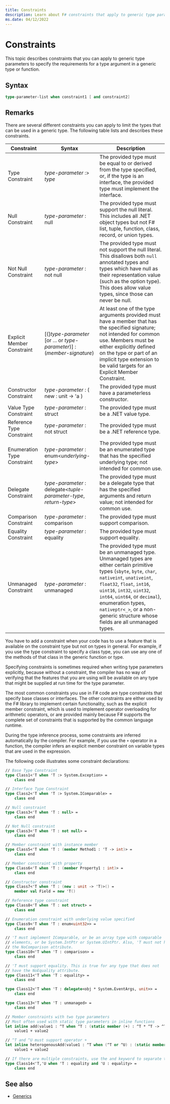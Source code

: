 ```yaml
---
title: Constraints
description: Learn about F# constraints that apply to generic type parameters to specify the requirements for a type argument in a generic type or function.
ms.date: 04/12/2022
---
```

# Constraints

This topic describes constraints that you can apply to generic type parameters to specify the requirements for a type argument in a generic type or function.

## Syntax

```fsharp
type-parameter-list when constraint1 [ and constraint2]
```

## Remarks

There are several different constraints you can apply to limit the types that can be used in a generic type. The following table lists and describes these constraints.

|Constraint|Syntax|Description|
|----------|------|-----------|
|Type Constraint|*type-parameter* :&gt; *type*|The provided type must be equal to or derived from the type specified, or, if the type is an interface, the provided type must implement the interface.|
|Null Constraint|*type-parameter* : null|The provided type must support the null literal. This includes all .NET object types but not F# list, tuple, function, class, record, or union types.|
|Not Null Constraint|*type-parameter* : not null|The provided type must not support the null literal. This disallows both `null` annotated types and types which have null as their representation value (such as the option type). This does allow value types, since those can never be null.|
|Explicit Member Constraint|[(]*type-parameter* [or ... or *type-parameter*)] : (*member-signature*)|At least one of the type arguments provided must have a member that has the specified signature; not intended for common use. Members must be either explicitly defined on the type or part of an implicit type extension to be valid targets for an Explicit Member Constraint.|
|Constructor Constraint|*type-parameter* : ( new : unit -&gt; 'a )|The provided type must have a parameterless constructor.|
|Value Type Constraint|*type-parameter* : struct|The provided type must be a .NET value type.|
|Reference Type Constraint|*type-parameter* : not struct|The provided type must be a .NET reference type.|
|Enumeration Type Constraint|*type-parameter* : enum&lt;*underlying-type*&gt;|The provided type must be an enumerated type that has the specified underlying type; not intended for common use.|
|Delegate Constraint|*type-parameter* : delegate&lt;*tuple-parameter-type*, *return-type*&gt;|The provided type must be a delegate type that has the specified arguments and return value; not intended for common use.|
|Comparison Constraint|*type-parameter* : comparison|The provided type must support comparison.|
|Equality Constraint|*type-parameter* : equality|The provided type must support equality.|
|Unmanaged Constraint|*type-parameter* : unmanaged|The provided type must be an unmanaged type. Unmanaged types are either certain primitive types (`sbyte`, `byte`, `char`, `nativeint`, `unativeint`, `float32`, `float`, `int16`, `uint16`, `int32`, `uint32`, `int64`, `uint64`, or `decimal`), enumeration types, `nativeptr<_>`, or a non-generic structure whose fields are all unmanaged types.|

You have to add a constraint when your code has to use a feature that is available on the constraint type but not on types in general. For example, if you use the type constraint to specify a class type, you can use any one of the methods of that class in the generic function or type.

Specifying constraints is sometimes required when writing type parameters explicitly, because without a constraint, the compiler has no way of verifying that the features that you are using will be available on any type that might be supplied at run time for the type parameter.

The most common constraints you use in F# code are type constraints that specify base classes or interfaces. The other constraints are either used by the F# library to implement certain functionality, such as the explicit member constraint, which is used to implement operator overloading for arithmetic operators, or are provided mainly because F# supports the complete set of constraints that is supported by the common language runtime.

During the type inference process, some constraints are inferred automatically by the compiler. For example, if you use the `+` operator in a function, the compiler infers an explicit member constraint on variable types that are used in the expression.

The following code illustrates some constraint declarations:

```fsharp
// Base Type Constraint
type Class1<'T when 'T :> System.Exception> =
    class end

// Interface Type Constraint
type Class2<'T when 'T :> System.IComparable> =
    class end

// Null constraint
type Class3<'T when 'T : null> =
    class end

// Not Null constraint
type Class3<'T when 'T : not null> =
    class end

// Member constraint with instance member
type Class5<'T when 'T : (member Method1 : 'T -> int)> =
    class end

// Member constraint with property
type Class6<'T when 'T : (member Property1 : int)> =
    class end

// Constructor constraint
type Class7<'T when 'T : (new : unit -> 'T)>() =
    member val Field = new 'T()

// Reference type constraint
type Class8<'T when 'T : not struct> =
    class end

// Enumeration constraint with underlying value specified
type Class9<'T when 'T : enum<uint32>> =
    class end

// 'T must implement IComparable, or be an array type with comparable
// elements, or be System.IntPtr or System.UIntPtr. Also, 'T must not have
// the NoComparison attribute.
type Class10<'T when 'T : comparison> =
    class end

// 'T must support equality. This is true for any type that does not
// have the NoEquality attribute.
type Class11<'T when 'T : equality> =
    class end

type Class12<'T when 'T : delegate<obj * System.EventArgs, unit>> =
    class end

type Class13<'T when 'T : unmanaged> =
    class end

// Member constraints with two type parameters
// Most often used with static type parameters in inline functions
let inline add(value1 : ^T when ^T : (static member (+) : ^T * ^T -> ^T), value2: ^T) =
    value1 + value2

// ^T and ^U must support operator +
let inline heterogenousAdd(value1 : ^T when (^T or ^U) : (static member (+) : ^T * ^U -> ^T), value2 : ^U) =
    value1 + value2

// If there are multiple constraints, use the and keyword to separate them.
type Class14<'T,'U when 'T : equality and 'U : equality> =
    class end
```

## See also

- [Generics](index.md)
